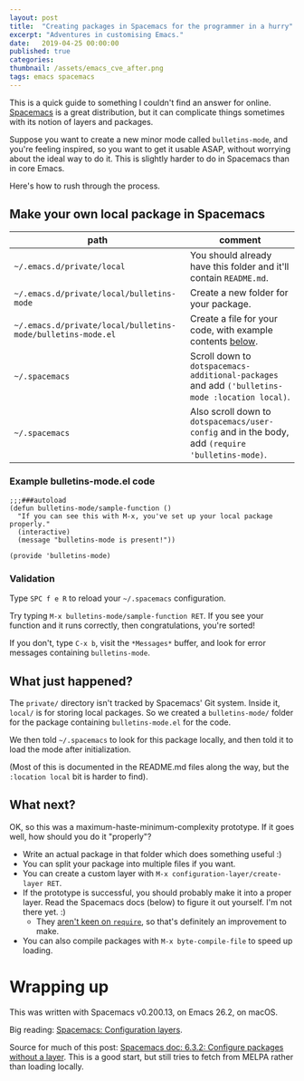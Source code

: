 ```yaml
---
layout: post
title:	"Creating packages in Spacemacs for the programmer in a hurry"
excerpt: "Adventures in customising Emacs."
date:	2019-04-25 00:00:00
published: true
categories:
thumbnail: /assets/emacs_cve_after.png
tags: emacs spacemacs
---
```


This is a quick guide to something I couldn't find an answer for online. [Spacemacs](http://spacemacs.org/) is a great distribution, but it can complicate things sometimes with its notion of layers and packages.

Suppose you want to create a new minor mode called `bulletins-mode`, and you're feeling inspired, so you want to get it usable ASAP, without worrying about the ideal way to do it. This is slightly harder to do in Spacemacs than in core Emacs.

Here's how to rush through the process.

## Make your own local package in Spacemacs

| path | comment |
|---|---|
| `~/.emacs.d/private/local` | You should already have this folder and it'll contain `README.md`. |
| `~/.emacs.d/private/local/bulletins-mode` | Create a new folder for your package. |
| `~/.emacs.d/private/local/bulletins-mode/bulletins-mode.el` | Create a file for your code, with example contents [below](#example-bulletins-modeel-code). |
| `~/.spacemacs` | Scroll down to `dotspacemacs-additional-packages` and add `('bulletins-mode :location local)`. |
| `~/.spacemacs` | Also scroll down to `dotspacemacs/user-config` and in the body, add `(require 'bulletins-mode)`. |

### Example bulletins-mode.el code
```elisp
;;;###autoload
(defun bulletins-mode/sample-function ()
  "If you can see this with M-x, you've set up your local package properly."
  (interactive)
  (message "bulletins-mode is present!"))

(provide 'bulletins-mode)
```

### Validation

Type `SPC f e R` to reload your `~/.spacemacs` configuration.

Try typing `M-x bulletins-mode/sample-function RET`. If you see your function and it runs correctly, then congratulations, you're sorted!

If you don't, type `C-x b`, visit the `*Messages*` buffer, and look for error messages containing `bulletins-mode`.

## What just happened?

The `private/` directory isn't tracked by Spacemacs' Git system. Inside it, `local/` is for storing local packages. So we created a `bulletins-mode/` folder for the package containing `bulletins-mode.el` for the code.

We then told `~/.spacemacs` to look for this package locally, and then told it to load the mode after initialization.

(Most of this is documented in the README.md files along the way, but the `:location local` bit is harder to find).

## What next?

OK, so this was a maximum-haste-minimum-complexity prototype. If it goes well, how should you do it "properly"?

- Write an actual package in that folder which does something useful :)
- You can split your package into multiple files if you want.
- You can create a custom layer with `M-x configuration-layer/create-layer RET`.
- If the prototype is successful, you should probably make it into a proper layer. Read the Spacemacs docs (below) to figure it out yourself. I'm not there yet. :)
  - They [aren't keen on `require`](http://develop.spacemacs.org/doc/LAYERS.html#no-require), so that's definitely an improvement to make.
- You can also compile packages with `M-x byte-compile-file` to speed up loading.

# Wrapping up

This was written with Spacemacs v0.200.13, on Emacs 26.2, on macOS.

Big reading: [Spacemacs: Configuration layers](http://develop.spacemacs.org/doc/LAYERS.html).

Source for much of this post: [Spacemacs doc: 6.3.2: Configure packages without a layer](http://develop.spacemacs.org/doc/DOCUMENTATION.html#without-a-layer). This is a good start, but still tries to fetch from MELPA rather than loading locally.
